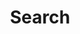 ---
title: "Search"
slug: "search"
layout: "search"
# We do not need a search icon on the left side of the page
# menu:
#     main:
#         weight: 3
#         params: 
#             icon: search
---